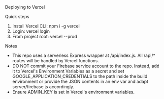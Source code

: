 Deploying to Vercel

Quick steps

1. Install Vercel CLI: npm i -g vercel
2. Login: vercel login
3. From project root:
   vercel --prod

Notes
- This repo uses a serverless Express wrapper at /api/index.js. All /api/* routes will be handled by Vercel functions.
- DO NOT commit your Firebase service account to the repo. Instead, add it to Vercel's Environment Variables as a secret and set GOOGLE_APPLICATION_CREDENTIALS to the path inside the build environment or provide the JSON contents in an env var and adapt server/firebase.js accordingly.
- Ensure ADMIN_KEY is set in Vercel's environment variables.
